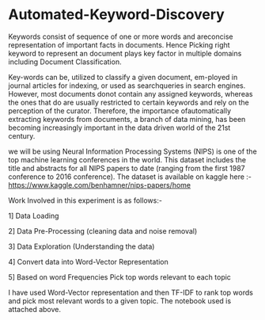 # Automated-Keyword-Discovery
Keywords consist of sequence of one or more words and areconcise representation of important facts in documents. Hence Picking right keyword to represent an document plays key factor in multiple domains including Document Classification.

Key-words can be, utilized to classify a given document, em-ployed in journal articles for indexing, or used as searchqueries in search engines. However, most documents donot contain any assigned keywords, whereas the ones that do are usually restricted to certain keywords and rely on the perception of the curator. Therefore, the importance ofautomatically extracting keywords from documents, a branch of data mining, has been becoming increasingly important in the data driven world of the 21st century.

we will be using Neural Information Processing Systems (NIPS) is one of the top machine learning conferences in the world. This dataset includes the title and abstracts for all NIPS papers to date (ranging from the first 1987 conference to 2016 conference). The dataset is available on kaggle here :- https://www.kaggle.com/benhamner/nips-papers/home

Work Involved in this experiment is as follows:-

1] Data Loading

2] Data Pre-Processing (cleaning data and noise removal)

3] Data Exploration (Understanding the data)

4] Convert data into Word-Vector Representation

5] Based on word Frequencies Pick top words relevant to each topic


I have used Word-Vector representation and then TF-IDF to rank top words and pick most relevant words to a given topic.
The notebook used is attached above.
